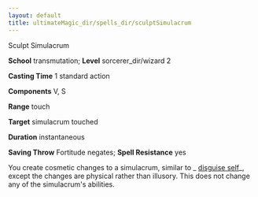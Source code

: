 ```yaml
---
layout: default
title: ultimateMagic_dir/spells_dir/sculptSimulacrum
---
```

Sculpt Simulacrum

**School** transmutation; **Level** sorcerer_dir/wizard 2

**Casting Time** 1 standard action

**Components** V, S

**Range** touch

**Target** simulacrum touched

**Duration** instantaneous

**Saving Throw** Fortitude negates; **Spell Resistance** yes

You create cosmetic changes to a simulacrum, similar to _ [disguise self](../../spells_dir/disguiseSelf#_disguise-self)_, except the changes are physical rather than illusory. This does not change any of the simulacrum's abilities.

